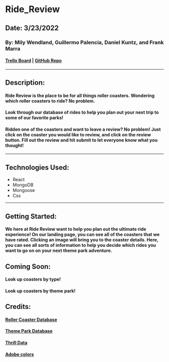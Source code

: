 # Ride_Review

## Date: 3/23/2022

### By: Mily Wendland, Guillermo Palencia, Daniel Kuntz, and Frank Marra

#### [Trello Board](https://trello.com/invite/b/ze932ttS/33a16917327b83d113cc856e88230c90/full-stackathon-ride-review) | [GitHub Repo](https://github.com/frankmarra/Ride_Review)

---

## Description:

#### Ride Review is the place to be for all things roller coasters. Wondering which roller coasters to ride? No problem.

#### Look through our database of rides to help you plan out your next trip to some of our favorite parks!

#### Ridden one of the coasters and want to leave a review? No problem! Just click on the coaster you would like to review, and click on the review button. Fill out the review and hit submit to let everyone know what you thought!

---

## Technologies Used:

- React
- MongoDB
- Mongoose
- Css

---

## Getting Started:

#### We here at Ride Review want to help you plan out the ultimate ride experience! On our landing page, you can see all of the coasters that we have rated. Clicking an image will bring you to the coaster details. Here, you can see all sorts of information to help you decide which rides you want to go on on your next theme park adventure.

## Coming Soon:

#### Look up coasters by type!

#### Look up coasters by theme park!

## Credits:

#### [Roller Coaster Database](https://rcdb.com/)

#### [Theme Park Database](https://www.theparkdb.com/)

#### [Thrill Data](https://www.thrill-data.com/)

#### [Adobe colors](https://color.adobe.com/create/color-wheel)
